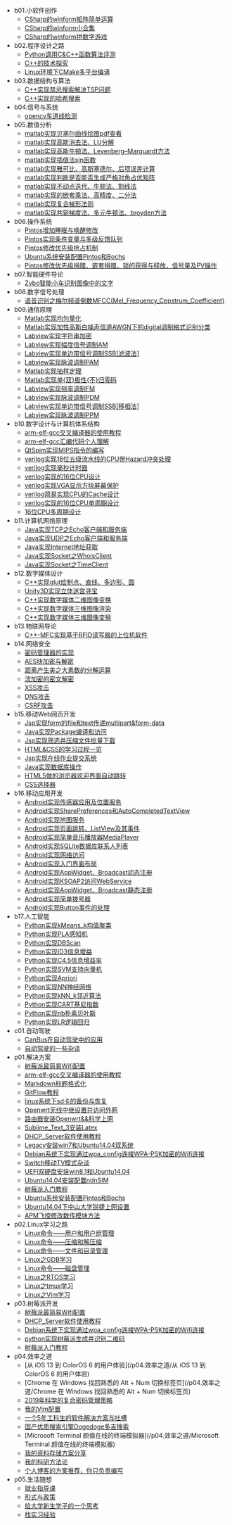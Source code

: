 - b01.小软件创作 
    - [CSharp的winform矩阵简单运算](/b01.小软件创作/CSharp的winform矩阵简单运算)
    - [CSharp的winform小合集](/b01.小软件创作/CSharp的winform小合集)
    - [CSharp的winform拼数字游戏](/b01.小软件创作/CSharp的winform拼数字游戏)
- b02.程序设计之路 
    - [Python调用C&C++函数算法评测](/b02.程序设计之路/Python调用C&C++函数算法评测)
    - [C++的技术探究](/b02.程序设计之路/C++的技术探究)
    - [Linux环境下CMake多平台编译](/b02.程序设计之路/Linux环境下CMake多平台编译)
- b03.数据结构与算法 
    - [C++实现禁忌搜索解决TSP问题](/b03.数据结构与算法/C++实现禁忌搜索解决TSP问题)
    - [C++实现的哈希搜索](/b03.数据结构与算法/C++实现的哈希搜索)
- b04.信号与系统 
    - [opencv车道线检测](/b04.信号与系统/opencv车道线检测)
- b05.数值分析 
    - [matlab实现贝塞尔曲线绘图pdf查看](/b05.数值分析/matlab实现贝塞尔曲线绘图pdf查看)
    - [matlab实现高斯消去法、LU分解](/b05.数值分析/matlab实现高斯消去法、LU分解)
    - [matlab实现高斯牛顿法、Levenberg–Marquardt方法](/b05.数值分析/matlab实现高斯牛顿法、Levenberg–Marquardt方法)
    - [matlab实现插值法sin函数](/b05.数值分析/matlab实现插值法sin函数)
    - [matlab实现雅可比、高斯塞德尔、后项误差计算](/b05.数值分析/matlab实现雅可比、高斯塞德尔、后项误差计算)
    - [matlab实现判断是否能否生成严格对角占优矩阵](/b05.数值分析/matlab实现判断是否能否生成严格对角占优矩阵)
    - [matlab实现不动点迭代、牛顿法、割线法](/b05.数值分析/matlab实现不动点迭代、牛顿法、割线法)
    - [matlab实现的嵌套乘法、高精度、二分法](/b05.数值分析/matlab实现的嵌套乘法、高精度、二分法)
    - [matlab实现复合梯形法则](/b05.数值分析/matlab实现复合梯形法则)
    - [matlab实现共轭梯度法、多元牛顿法、broyden方法](/b05.数值分析/matlab实现共轭梯度法、多元牛顿法、broyden方法)
- b06.操作系统 
    - [Pintos增加睡眠与唤醒修改](/b06.操作系统/Pintos增加睡眠与唤醒修改)
    - [Pintos实现条件变量与多级反馈队列](/b06.操作系统/Pintos实现条件变量与多级反馈队列)
    - [Pintos修改优先级抢占机制](/b06.操作系统/Pintos修改优先级抢占机制)
    - [Ubuntu系统安装配置Pintos和Bochs](/b06.操作系统/Ubuntu系统安装配置Pintos和Bochs)
    - [Pintos修改优先级捐赠、嵌套捐赠、锁的获得与释放、信号量及PV操作](/b06.操作系统/Pintos修改优先级捐赠、嵌套捐赠、锁的获得与释放、信号量及PV操作)
- b07.智能硬件导论 
    - [Zybo智能小车识别图像中的文字](/b07.智能硬件导论/Zybo智能小车识别图像中的文字)
- b08.数字信号处理 
    - [语音识别之梅尔频谱倒数MFCC(Mel_Frequency_Cepstrum_Coefficient)](/b08.数字信号处理/语音识别之梅尔频谱倒数MFCC(Mel_Frequency_Cepstrum_Coefficient))
- b09.通信原理 
    - [Matlab实现均匀量化](/b09.通信原理/Matlab实现均匀量化)
    - [Matlab实现加性高斯白噪声信道AWGN下的digital调制格式识别分类](/b09.通信原理/Matlab实现加性高斯白噪声信道AWGN下的digital调制格式识别分类)
    - [Labview实现字符串加密](/b09.通信原理/Labview实现字符串加密)
    - [Labview实现幅度信号调制AM](/b09.通信原理/Labview实现幅度信号调制AM)
    - [Labview实现单边带信号调制SSB[滤波法]](/b09.通信原理/Labview实现单边带信号调制SSB[滤波法])
    - [Labview实现脉波调制PAM](/b09.通信原理/Labview实现脉波调制PAM)
    - [Matlab实现抽样定理](/b09.通信原理/Matlab实现抽样定理)
    - [Matlab实现单{双}极性{不}归零码](/b09.通信原理/Matlab实现单{双}极性{不}归零码)
    - [Labview实现频率调制FM](/b09.通信原理/Labview实现频率调制FM)
    - [Labview实现脉波调制PDM](/b09.通信原理/Labview实现脉波调制PDM)
    - [Labview实现单边带信号调制SSB[移相法]](/b09.通信原理/Labview实现单边带信号调制SSB[移相法])
    - [Labview实现脉波调制PPM](/b09.通信原理/Labview实现脉波调制PPM)
- b10.数字设计与计算机体系结构 
    - [arm-elf-gcc交叉编译器的使用教程](/b10.数字设计与计算机体系结构/arm-elf-gcc交叉编译器的使用教程)
    - [arm-elf-gcc汇编代码个人理解](/b10.数字设计与计算机体系结构/arm-elf-gcc汇编代码个人理解)
    - [QtSpim实现MIPS指令的编写](/b10.数字设计与计算机体系结构/QtSpim实现MIPS指令的编写)
    - [verilog实现16位五级流水线的CPU带Hazard冲突处理](/b10.数字设计与计算机体系结构/verilog实现16位五级流水线的CPU带Hazard冲突处理)
    - [verilog实现毫秒计时器](/b10.数字设计与计算机体系结构/verilog实现毫秒计时器)
    - [verilog实现的16位CPU设计](/b10.数字设计与计算机体系结构/verilog实现的16位CPU设计)
    - [verilog实现VGA显示方块屏幕保护](/b10.数字设计与计算机体系结构/verilog实现VGA显示方块屏幕保护)
    - [verilog简易实现CPU的Cache设计](/b10.数字设计与计算机体系结构/verilog简易实现CPU的Cache设计)
    - [verilog实现的16位CPU单周期设计](/b10.数字设计与计算机体系结构/verilog实现的16位CPU单周期设计)
    - [16位CPU多周期设计](/b10.数字设计与计算机体系结构/16位CPU多周期设计)
- b11.计算机网络原理 
    - [Java实现TCP之Echo客户端和服务端](/b11.计算机网络原理/Java实现TCP之Echo客户端和服务端)
    - [Java实现UDP之Echo客户端和服务端](/b11.计算机网络原理/Java实现UDP之Echo客户端和服务端)
    - [Java实现Internet地址获取](/b11.计算机网络原理/Java实现Internet地址获取)
    - [Java实现Socket之WhoisClient](/b11.计算机网络原理/Java实现Socket之WhoisClient)
    - [Java实现Socket之TimeClient](/b11.计算机网络原理/Java实现Socket之TimeClient)
- b12.数字媒体设计 
    - [C++实现glut绘制点、直线、多边形、圆](/b12.数字媒体设计/C++实现glut绘制点、直线、多边形、圆)
    - [Unity3D实现立体迷宫寻宝](/b12.数字媒体设计/Unity3D实现立体迷宫寻宝)
    - [C++实现数字媒体二维图像变换](/b12.数字媒体设计/C++实现数字媒体二维图像变换)
    - [C++实现数字媒体三维图像渲染](/b12.数字媒体设计/C++实现数字媒体三维图像渲染)
    - [C++实现数字媒体三维图像变换](/b12.数字媒体设计/C++实现数字媒体三维图像变换)
- b13.物联网导论 
    - [C++-MFC实现基于RFID读写器的上位机软件](/b13.物联网导论/C++-MFC实现基于RFID读写器的上位机软件)
- b14.网络安全 
    - [密码管理器的实现](/b14.网络安全/密码管理器的实现)
    - [AES块加密与解密](/b14.网络安全/AES块加密与解密)
    - [距离产生美之大素数的分解运算](/b14.网络安全/距离产生美之大素数的分解运算)
    - [流加密的密文解密](/b14.网络安全/流加密的密文解密)
    - [XSS攻击](/b14.网络安全/XSS攻击)
    - [DNS攻击](/b14.网络安全/DNS攻击)
    - [CSRF攻击](/b14.网络安全/CSRF攻击)
- b15.移动Web网页开发 
    - [Jsp实现form的file和text传递multipart&form-data](/b15.移动Web网页开发/Jsp实现form的file和text传递multipart&form-data)
    - [Java实现Package编译和访问](/b15.移动Web网页开发/Java实现Package编译和访问)
    - [Jsp实现筛选并压缩文件批量下载](/b15.移动Web网页开发/Jsp实现筛选并压缩文件批量下载)
    - [HTML&CSS的学习过程一览](/b15.移动Web网页开发/HTML&CSS的学习过程一览)
    - [Jsp实现在线作业提交系统](/b15.移动Web网页开发/Jsp实现在线作业提交系统)
    - [Java实现数据库操作](/b15.移动Web网页开发/Java实现数据库操作)
    - [HTML5做的浏览器欢迎界面自动跳转](/b15.移动Web网页开发/HTML5做的浏览器欢迎界面自动跳转)
    - [CSS选择器](/b15.移动Web网页开发/CSS选择器)
- b16.移动应用开发 
    - [Android实现传感器应用及位置服务](/b16.移动应用开发/Android实现传感器应用及位置服务)
    - [Android实现SharePreferences和AutoCompletedTextView](/b16.移动应用开发/Android实现SharePreferences和AutoCompletedTextView)
    - [Android实现地图服务](/b16.移动应用开发/Android实现地图服务)
    - [Android实现页面跳转、ListView及其事件](/b16.移动应用开发/Android实现页面跳转、ListView及其事件)
    - [Android实现简单音乐播放器MediaPlayer](/b16.移动应用开发/Android实现简单音乐播放器MediaPlayer)
    - [Android实现SQLite数据库联系人列表](/b16.移动应用开发/Android实现SQLite数据库联系人列表)
    - [Android实现网络访问](/b16.移动应用开发/Android实现网络访问)
    - [Android实现入门界面布局](/b16.移动应用开发/Android实现入门界面布局)
    - [Android实现AppWidget、Broadcast动态注册](/b16.移动应用开发/Android实现AppWidget、Broadcast动态注册)
    - [Android实现KSOAP2访问WebService](/b16.移动应用开发/Android实现KSOAP2访问WebService)
    - [Android实现AppWidget、Broadcast静态注册](/b16.移动应用开发/Android实现AppWidget、Broadcast静态注册)
    - [Android实现简单拨号器](/b16.移动应用开发/Android实现简单拨号器)
    - [Android实现Button事件的处理](/b16.移动应用开发/Android实现Button事件的处理)
- b17.人工智能 
    - [Python实现kMeans_k均值聚类](/b17.人工智能/Python实现kMeans_k均值聚类)
    - [Python实现PLA感知机](/b17.人工智能/Python实现PLA感知机)
    - [Python实现DBScan](/b17.人工智能/Python实现DBScan)
    - [Python实现ID3信息增益](/b17.人工智能/Python实现ID3信息增益)
    - [Python实现C4.5信息增益率](/b17.人工智能/Python实现C4.5信息增益率)
    - [Python实现SVM支持向量机](/b17.人工智能/Python实现SVM支持向量机)
    - [Python实现Apriori](/b17.人工智能/Python实现Apriori)
    - [Python实现NN神经网络](/b17.人工智能/Python实现NN神经网络)
    - [Python实现kNN_k邻近算法](/b17.人工智能/Python实现kNN_k邻近算法)
    - [Python实现CART基尼指数](/b17.人工智能/Python实现CART基尼指数)
    - [Python实现nb朴素贝叶斯](/b17.人工智能/Python实现nb朴素贝叶斯)
    - [Python实现LR逻辑回归](/b17.人工智能/Python实现LR逻辑回归)
- c01.自动驾驶 
    - [CanBus在自动驾驶中的应用](/c01.自动驾驶/CanBus在自动驾驶中的应用)
    - [自动驾驶的一些杂谈](/c01.自动驾驶/自动驾驶的一些杂谈)
- p01.解决方案 
    - [树莓派最简易Wifi配置](/p01.解决方案/树莓派最简易Wifi配置)
    - [arm-elf-gcc交叉编译器的使用教程](/p01.解决方案/arm-elf-gcc交叉编译器的使用教程)
    - [Markdown标题格式化](/p01.解决方案/Markdown标题格式化)
    - [GitFlow教程](/p01.解决方案/GitFlow教程)
    - [linux系统下sd卡的备份与恢复](/p01.解决方案/linux系统下sd卡的备份与恢复)
    - [Openwrt无线中继设置并访问外网](/p01.解决方案/Openwrt无线中继设置并访问外网)
    - [路由器安装Openwrt&&科学上网](/p01.解决方案/路由器安装Openwrt&&科学上网)
    - [Sublime_Text_3安装Latex](/p01.解决方案/Sublime_Text_3安装Latex)
    - [DHCP_Server软件使用教程](/p01.解决方案/DHCP_Server软件使用教程)
    - [Legacy安装win7和Ubuntu14.04双系统](/p01.解决方案/Legacy安装win7和Ubuntu14.04双系统)
    - [Debian系统下实现通过wpa_config连接WPA-PSK加密的Wifi连接](/p01.解决方案/Debian系统下实现通过wpa_config连接WPA-PSK加密的Wifi连接)
    - [Switch移动TV模式杂谈](/p01.解决方案/Switch移动TV模式杂谈)
    - [UEFI双硬盘安装win8.1和Ubuntu14.04](/p01.解决方案/UEFI双硬盘安装win8.1和Ubuntu14.04)
    - [Ubuntu14.04安装配置ndnSIM](/p01.解决方案/Ubuntu14.04安装配置ndnSIM)
    - [树莓派入门教程](/p01.解决方案/树莓派入门教程)
    - [Ubuntu系统安装配置Pintos和Bochs](/p01.解决方案/Ubuntu系统安装配置Pintos和Bochs)
    - [Ubuntu14.04下中山大学锐捷上网设置](/p01.解决方案/Ubuntu14.04下中山大学锐捷上网设置)
    - [APM飞控修改数传模块方法](/p01.解决方案/APM飞控修改数传模块方法)
- p02.Linux学习之路 
    - [Linux命令——用户和用户组管理](/p02.Linux学习之路/Linux命令——用户和用户组管理)
    - [Linux命令——压缩和解压缩](/p02.Linux学习之路/Linux命令——压缩和解压缩)
    - [Linux命令——文件和目录管理](/p02.Linux学习之路/Linux命令——文件和目录管理)
    - [Linux之GDB学习](/p02.Linux学习之路/Linux之GDB学习)
    - [Linux命令——磁盘管理](/p02.Linux学习之路/Linux命令——磁盘管理)
    - [Linux之RTOS学习](/p02.Linux学习之路/Linux之RTOS学习)
    - [Linux之tmux学习](/p02.Linux学习之路/Linux之tmux学习)
    - [Linux之Vim学习](/p02.Linux学习之路/Linux之Vim学习)
- p03.树莓派开发 
    - [树莓派最简易Wifi配置](/p03.树莓派开发/树莓派最简易Wifi配置)
    - [DHCP_Server软件使用教程](/p03.树莓派开发/DHCP_Server软件使用教程)
    - [Debian系统下实现通过wpa_config连接WPA-PSK加密的Wifi连接](/p03.树莓派开发/Debian系统下实现通过wpa_config连接WPA-PSK加密的Wifi连接)
    - [python实现树莓派生成并识别二维码](/p03.树莓派开发/python实现树莓派生成并识别二维码)
    - [树莓派入门教程](/p03.树莓派开发/树莓派入门教程)
- p04.效率之道 
    - [从 iOS 13 到 ColorOS 6 的用户体验](/p04.效率之道/从 iOS 13 到 ColorOS 6 的用户体验)
    - [Chrome 在 Windows 找回熟悉的 Alt + Num 切换标签页](/p04.效率之道/Chrome 在 Windows 找回熟悉的 Alt + Num 切换标签页)
    - [2019年科学的复合密码管理策略](/p04.效率之道/2019年科学的复合密码管理策略)
    - [我的Vim配置](/p04.效率之道/我的Vim配置)
    - [一个5年工科生的软件解决方案与吐槽](/p04.效率之道/一个5年工科生的软件解决方案与吐槽)
    - [国产优质搜索引擎Dogedoge多吉搜索](/p04.效率之道/国产优质搜索引擎Dogedoge多吉搜索)
    - [Microsoft Terminal 颜值在线的终端模拟器](/p04.效率之道/Microsoft Terminal 颜值在线的终端模拟器)
    - [我的资料存储方案分享](/p04.效率之道/我的资料存储方案分享)
    - [我的科研方法论](/p04.效率之道/我的科研方法论)
    - [个人博客的方案推荐，你只负责编写](/p04.效率之道/个人博客的方案推荐，你只负责编写)
- p05.生活随想 
    - [就业指导课](/p05.生活随想/就业指导课)
    - [形式与政策](/p05.生活随想/形式与政策)
    - [给大学新生学子的一个思考](/p05.生活随想/给大学新生学子的一个思考)
    - [找实习经验](/p05.生活随想/找实习经验)

